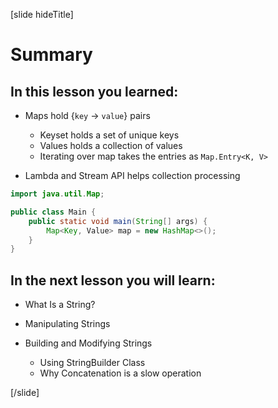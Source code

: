 [slide hideTitle]
# Summary

## In this lesson you learned:

- Maps hold {`key` -> `value`} pairs
    - Keyset holds a set of unique keys
    - Values holds a collection of values
    - Iterating over map takes the entries as `Map.Entry<K, V>`
    
- Lambda and Stream API helps collection processing

```java
import java.util.Map;

public class Main {
    public static void main(String[] args) {
        Map<Key, Value> map = new HashMap<>();
    }
}
```

## In the next lesson you will learn:

- What Is a String?

- Manipulating Strings

- Building and Modifying Strings
    - Using StringBuilder Class
    - Why Concatenation is a slow operation

[/slide]